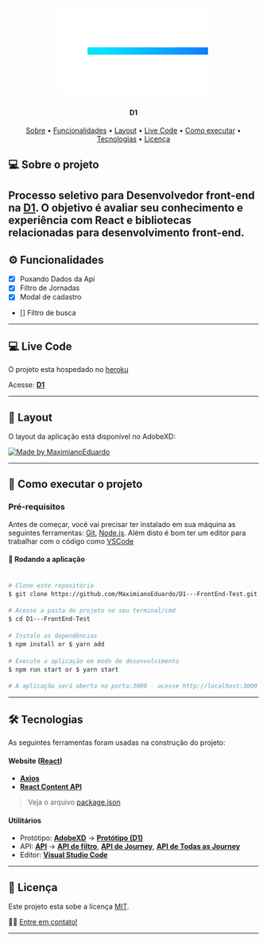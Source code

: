 <h1 align="center">
    <img alt="D1 Teste FrontEnd" title="#D1" style="width: 300px" src="./src/assets/images/logotipo-branco.png" />
</h1>

<h4 align="center"> 
	D1
</h4>

<p align="center">
 <a href="#-sobre-o-projeto">Sobre</a> •
 <a href="#-funcionalidades">Funcionalidades</a> •
 <a href="#-Live-Code">Layout</a> • 
 <a href="#-layout">Live Code</a> • 
 <a href="#-como-executar-o-projeto">Como executar</a> • 
 <a href="#-tecnologias">Tecnologias</a> • 
 <a href="#user-content--licença">Licença</a>
</p>


## 💻 Sobre o projeto

Processo seletivo para Desenvolvedor front-end​ na **[D1](https://www.d1.cx)**. 
O objetivo é avaliar seu conhecimento e experiência com React e bibliotecas relacionadas para desenvolvimento front-end.
---

## ⚙️ Funcionalidades

- [x] Puxando Dados da Api
- [x] Filtro de Jornadas
- [x] Modal de cadastro
- [] Filtro de busca


---

## 💻 Live Code

O projeto esta hospedado no [heroku](https://www.heroku.com/)

Acesse: **[D1](https://d1-frontend.herokuapp.com/)**

---

## 🎨 Layout

O layout da aplicação está disponível no AdobeXD:

<a href="https://xd.adobe.com/view/f41cc902-3388-42d8-826a-8cbd874656bb-a14f/">
  <img alt="Made by MaximianoEduardo" src="https://img.shields.io/badge/Acessar%20Layout-adobeXD-red">
</a>

---

## 🚀 Como executar o projeto

### Pré-requisitos

Antes de começar, você vai precisar ter instalado em sua máquina as seguintes ferramentas:
[Git](https://git-scm.com), [Node.js](https://nodejs.org/en/). 
Além disto é bom ter um editor para trabalhar com o código como [VSCode](https://code.visualstudio.com/)

#### 🧭 Rodando a aplicação

```bash

# Clone este repositório
$ git clone https://github.com/MaximianoEduardo/D1---FrontEnd-Test.git

# Acesse a pasta do projeto no seu terminal/cmd
$ cd D1---FrontEnd-Test

# Instale as dependências
$ npm install or $ yarn add

# Execute a aplicação em modo de desenvolvimento
$ npm run start or $ yarn start

# A aplicação será aberta na porta:3000 - acesse http://localhost:3000

```

---

## 🛠 Tecnologias

As seguintes ferramentas foram usadas na construção do projeto:

#### **Website**  ([React](https://reactjs.org/))

-   **[Axios](https://github.com/axios/axios)**
-   **[React Content API](https://pt-br.reactjs.org/docs/context.html)**

> Veja o arquivo  [package.json](https://github.com/MaximianoEduardo/D1---FrontEnd-Test/blob/master/package.json)


#### **Utilitários**

-   Protótipo:  **[AdobeXD](https://xd.adobe.com)**  →  **[Protótipo (D1)](https://xd.adobe.com/view/f41cc902-3388-42d8-826a-8cbd874656bb-a14f/)**
-   API:  **[API](https://api-d1-test.herokuapp.com/api/)**  →  **[API de filtro](https://api-d1-test.herokuapp.com/api/filter)**,  **[API de Journey](https://api-d1-test.herokuapp.com/api/journey/5)**, **[API de Todas as Journey](https://api-d1-test.herokuapp.com/api/journey)**
-   Editor:  **[Visual Studio Code](https://code.visualstudio.com/)** 

---

## 📝 Licença

Este projeto esta sobe a licença [MIT](./LICENSE).

👋🏽 [Entre em contato!](www.linkedin.com/in/eduardo-maximiano-8029a6124)

---
